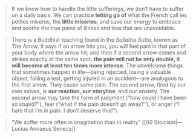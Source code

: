 > If we know how to handle the little sufferings, we don’t have to suffer on a daily basis. We can practice **letting go of** what the French call les petites miseres, the **little miseries**, and save our energy to embrace and soothe the true pains of illness and loss that are unavoidable.

> There is a Buddhist teaching found in the _Sallatha Sutta_, known as The Arrow. It says if an arrow hits you, you will feel pain in that part of your body where the arrow hit; and then if a second arrow comes and strikes exactly at the same spot, **the pain will not be only double, it will become at least ten times more intense.** The unwelcome things that sometimes happen in life—being rejected, losing a valuable object, failing a test, getting injured in an accident—are analogous to the first arrow. They cause some pain. The second arrow, fired by our own selves, is **our reaction, our storyline**, and our anxiety. The second arrow may take the form of judgment (“how could I have been so stupid?”), fear (“what if the pain doesn’t go away?”), or anger (“I hate that I’m in pain. I don’t deserve this!”).

> “We suffer more often in imagination than in reality”
>  [[00 Stoicism|― Lucius Annaeus Seneca]]